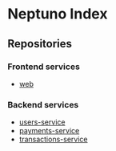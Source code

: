 # Neptuno Index

## Repositories

### Frontend services

* [web](https://github.com/neptuno1/neptuno-frontend)

### Backend services
* [users-service](https://github.com/neptuno1/users-service)
* [payments-service](https://github.com/neptuno1/payments-service)
* [transactions-service](https://github.com/neptuno1/transactions-service)
